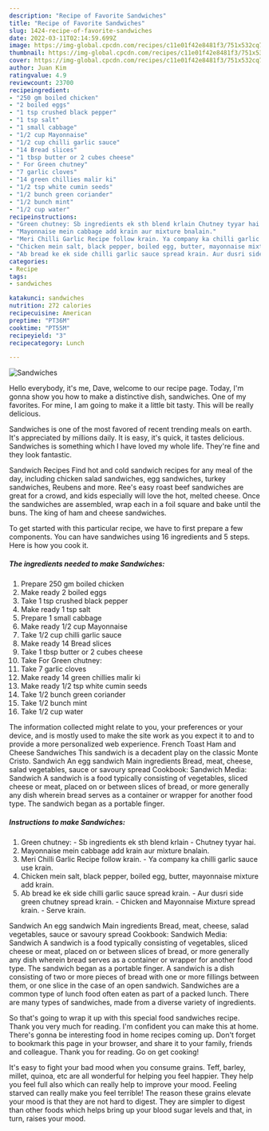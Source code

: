 ```yaml
---
description: "Recipe of Favorite Sandwiches"
title: "Recipe of Favorite Sandwiches"
slug: 1424-recipe-of-favorite-sandwiches
date: 2022-03-11T02:14:59.699Z
image: https://img-global.cpcdn.com/recipes/c11e01f42e8481f3/751x532cq70/sandwiches-recipe-main-photo.jpg
thumbnail: https://img-global.cpcdn.com/recipes/c11e01f42e8481f3/751x532cq70/sandwiches-recipe-main-photo.jpg
cover: https://img-global.cpcdn.com/recipes/c11e01f42e8481f3/751x532cq70/sandwiches-recipe-main-photo.jpg
author: Juan Kim
ratingvalue: 4.9
reviewcount: 23700
recipeingredient:
- "250 gm boiled chicken"
- "2 boiled eggs"
- "1 tsp crushed black pepper"
- "1 tsp salt"
- "1 small cabbage"
- "1/2 cup Mayonnaise"
- "1/2 cup chilli garlic sauce"
- "14 Bread slices"
- "1 tbsp butter or 2 cubes cheese"
- " For Green chutney"
- "7 garlic cloves"
- "14 green chillies malir ki"
- "1/2 tsp white cumin seeds"
- "1/2 bunch green coriander"
- "1/2 bunch mint"
- "1/2 cup water"
recipeinstructions:
- "Green chutney: Sb ingredients ek sth blend krlain Chutney tyyar hai."
- "Mayonnaise mein cabbage add krain aur mixture bnalain."
- "Meri Chilli Garlic Recipe follow krain. Ya company ka chilli garlic sauce use krain."
- "Chicken mein salt, black pepper, boiled egg, butter, mayonnaise mixture add krain."
- "Ab bread ke ek side chilli garlic sauce spread krain. Aur dusri side green chutney spread krain. Chicken and Mayonnaise Mixture spread krain. Serve krain."
categories:
- Recipe
tags:
- sandwiches

katakunci: sandwiches 
nutrition: 272 calories
recipecuisine: American
preptime: "PT36M"
cooktime: "PT55M"
recipeyield: "3"
recipecategory: Lunch

---
```



![Sandwiches](https://img-global.cpcdn.com/recipes/c11e01f42e8481f3/751x532cq70/sandwiches-recipe-main-photo.jpg)

Hello everybody, it's me, Dave, welcome to our recipe page. Today, I'm gonna show you how to make a distinctive dish, sandwiches. One of my favorites. For mine, I am going to make it a little bit tasty. This will be really delicious.

Sandwiches is one of the most favored of recent trending meals on earth. It's appreciated by millions daily. It is easy, it's quick, it tastes delicious. Sandwiches is something which I have loved my whole life. They're fine and they look fantastic.

Sandwich Recipes Find hot and cold sandwich recipes for any meal of the day, including chicken salad sandwiches, egg sandwiches, turkey sandwiches, Reubens and more. Ree&#39;s easy roast beef sandwiches are great for a crowd, and kids especially will love the hot, melted cheese. Once the sandwiches are assembled, wrap each in a foil square and bake until the buns. The king of ham and cheese sandwiches.


To get started with this particular recipe, we have to first prepare a few components. You can have sandwiches using 16 ingredients and 5 steps. Here is how you cook it.

<!--inarticleads1-->

##### The ingredients needed to make Sandwiches:

1. Prepare 250 gm boiled chicken
1. Make ready 2 boiled eggs
1. Take 1 tsp crushed black pepper
1. Make ready 1 tsp salt
1. Prepare 1 small cabbage
1. Make ready 1/2 cup Mayonnaise
1. Take 1/2 cup chilli garlic sauce
1. Make ready 14 Bread slices
1. Take 1 tbsp butter or 2 cubes cheese
1. Take  For Green chutney:
1. Take 7 garlic cloves
1. Make ready 14 green chillies malir ki
1. Make ready 1/2 tsp white cumin seeds
1. Take 1/2 bunch green coriander
1. Take 1/2 bunch mint
1. Take 1/2 cup water


The information collected might relate to you, your preferences or your device, and is mostly used to make the site work as you expect it to and to provide a more personalized web experience. French Toast Ham and Cheese Sandwiches This sandwich is a decadent play on the classic Monte Cristo. Sandwich An egg sandwich Main ingredients Bread, meat, cheese, salad vegetables, sauce or savoury spread Cookbook: Sandwich Media: Sandwich A sandwich is a food typically consisting of vegetables, sliced cheese or meat, placed on or between slices of bread, or more generally any dish wherein bread serves as a container or wrapper for another food type. The sandwich began as a portable finger. 

<!--inarticleads2-->

##### Instructions to make Sandwiches:

1. Green chutney: - Sb ingredients ek sth blend krlain - Chutney tyyar hai.
1. Mayonnaise mein cabbage add krain aur mixture bnalain.
1. Meri Chilli Garlic Recipe follow krain. - Ya company ka chilli garlic sauce use krain.
1. Chicken mein salt, black pepper, boiled egg, butter, mayonnaise mixture add krain.
1. Ab bread ke ek side chilli garlic sauce spread krain. - Aur dusri side green chutney spread krain. - Chicken and Mayonnaise Mixture spread krain. - Serve krain.


Sandwich An egg sandwich Main ingredients Bread, meat, cheese, salad vegetables, sauce or savoury spread Cookbook: Sandwich Media: Sandwich A sandwich is a food typically consisting of vegetables, sliced cheese or meat, placed on or between slices of bread, or more generally any dish wherein bread serves as a container or wrapper for another food type. The sandwich began as a portable finger. A sandwich is a dish consisting of two or more pieces of bread with one or more fillings between them, or one slice in the case of an open sandwich. Sandwiches are a common type of lunch food often eaten as part of a packed lunch. There are many types of sandwiches, made from a diverse variety of ingredients. 

So that's going to wrap it up with this special food sandwiches recipe. Thank you very much for reading. I'm confident you can make this at home. There's gonna be interesting food in home recipes coming up. Don't forget to bookmark this page in your browser, and share it to your family, friends and colleague. Thank you for reading. Go on get cooking!

It's easy to fight your bad mood when you consume grains. Teff, barley, millet, quinoa, etc are all wonderful for helping you feel happier. They help you feel full also which can really help to improve your mood. Feeling starved can really make you feel terrible! The reason these grains elevate your mood is that they are not hard to digest. They are simpler to digest than other foods which helps bring up your blood sugar levels and that, in turn, raises your mood.
